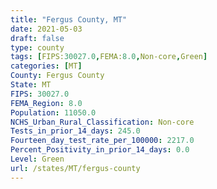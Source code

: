 ```yaml
---
title: "Fergus County, MT"
date: 2021-05-03
draft: false
type: county
tags: [FIPS:30027.0,FEMA:8.0,Non-core,Green]
categories: [MT]
County: Fergus County
State: MT
FIPS: 30027.0
FEMA_Region: 8.0
Population: 11050.0
NCHS_Urban_Rural_Classification: Non-core
Tests_in_prior_14_days: 245.0
Fourteen_day_test_rate_per_100000: 2217.0
Percent_Positivity_in_prior_14_days: 0.0
Level: Green
url: /states/MT/fergus-county
---
```



